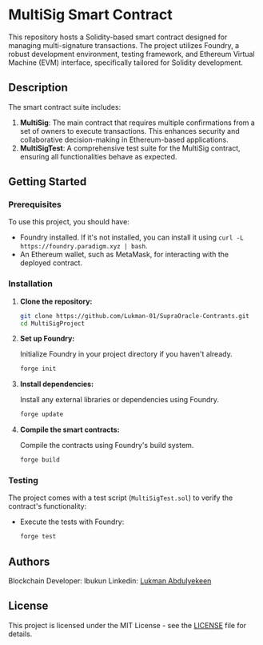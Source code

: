 # MultiSig Smart Contract

This repository hosts a Solidity-based smart contract designed for managing multi-signature transactions. The project utilizes Foundry, a robust development environment, testing framework, and Ethereum Virtual Machine (EVM) interface, specifically tailored for Solidity development.

## Description

The smart contract suite includes:
1. **MultiSig**: The main contract that requires multiple confirmations from a set of owners to execute transactions. This enhances security and collaborative decision-making in Ethereum-based applications.
2. **MultiSigTest**: A comprehensive test suite for the MultiSig contract, ensuring all functionalities behave as expected.

## Getting Started

### Prerequisites

To use this project, you should have:
- Foundry installed. If it's not installed, you can install it using `curl -L https://foundry.paradigm.xyz | bash`.
- An Ethereum wallet, such as MetaMask, for interacting with the deployed contract.

### Installation

1. **Clone the repository:**

   ```bash
   git clone https://github.com/Lukman-01/SupraOracle-Contrants.git
   cd MultiSigProject
   ```

2. **Set up Foundry:**

   Initialize Foundry in your project directory if you haven't already.

   ```bash
   forge init
   ```

3. **Install dependencies:**

   Install any external libraries or dependencies using Foundry.

   ```bash
   forge update
   ```

4. **Compile the smart contracts:**

   Compile the contracts using Foundry's build system.

   ```bash
   forge build
   ```

### Testing

The project comes with a test script (`MultiSigTest.sol`) to verify the contract's functionality:

- Execute the tests with Foundry:

  ```bash
  forge test
  ```

## Authors

Blockchain Developer: Ibukun
Linkedin: [Lukman Abdulyekeen](https://www.linkedin.com/in/lukman-abdulyekeen-75746323a/)

## License

This project is licensed under the MIT License - see the [LICENSE](LICENSE) file for details.
